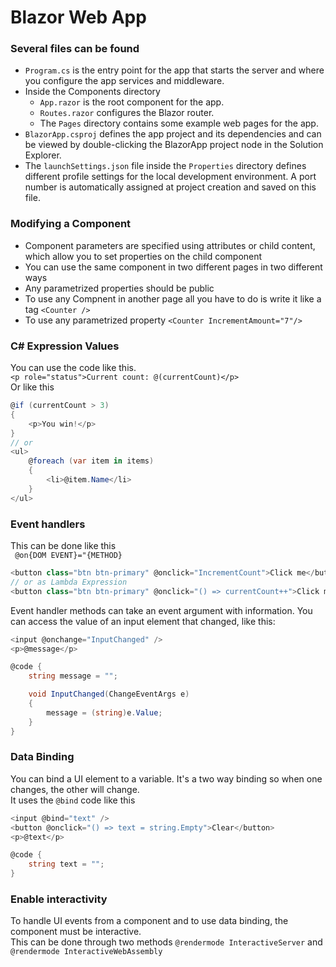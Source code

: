 # Blazor Web App
### Several files can be found
* `Program.cs` is the entry point for the app that starts the server and where you configure the app services and middleware.
* Inside the Components directory
    * `App.razor` is the root component for the app.
    * `Routes.razor` configures the Blazor router.
    * The `Pages` directory contains some example web pages for the app.
* `BlazorApp.csproj` defines the app project and its dependencies and can be viewed by double-clicking the BlazorApp project node in the Solution Explorer.
* The `launchSettings.json` file inside the `Properties` directory defines different profile settings for the local development environment. A port number is automatically assigned at project creation and saved on this file.

### Modifying a Component
* Component parameters are specified using attributes or child content, which allow you to set properties on the child component
* You can use the same component in two different pages in two different ways
* Any parametrized properties should be public
* To use any Compnent in another page all you have to do is write it like a tag `<Counter />`
* To use any parametrized property `<Counter IncrementAmount="7"/>`

### C# Expression Values
You can use the code like this.  
`<p role="status">Current count: @(currentCount)</p>`  
Or like this  
```C#
@if (currentCount > 3)
{
    <p>You win!</p>
}
// or
<ul>
    @foreach (var item in items)
    {
        <li>@item.Name</li>
    }
</ul>
```

### Event handlers
This can be done like this  
` @on{DOM EVENT}="{METHOD}`
```C#
<button class="btn btn-primary" @onclick="IncrementCount">Click me</button>
// or as Lambda Expression
<button class="btn btn-primary" @onclick="() => currentCount++">Click me</button>
```
Event handler methods can take an event argument with information. You can access the value of an input element that changed, like this:
```C#
<input @onchange="InputChanged" />
<p>@message</p>

@code {
    string message = "";

    void InputChanged(ChangeEventArgs e)
    {
        message = (string)e.Value;
    }
}
```

### Data Binding
You can bind a UI element to a variable. It's a two way binding so when one changes, the other will change.  
It uses the `@bind` code like this
```C#
<input @bind="text" />
<button @onclick="() => text = string.Empty">Clear</button>
<p>@text</p>

@code {
    string text = "";
}
```

### Enable interactivity
To handle UI events from a component and to use data binding, the component must be interactive.  
This can be done through two methods
`@rendermode InteractiveServer` and `@rendermode InteractiveWebAssembly`
